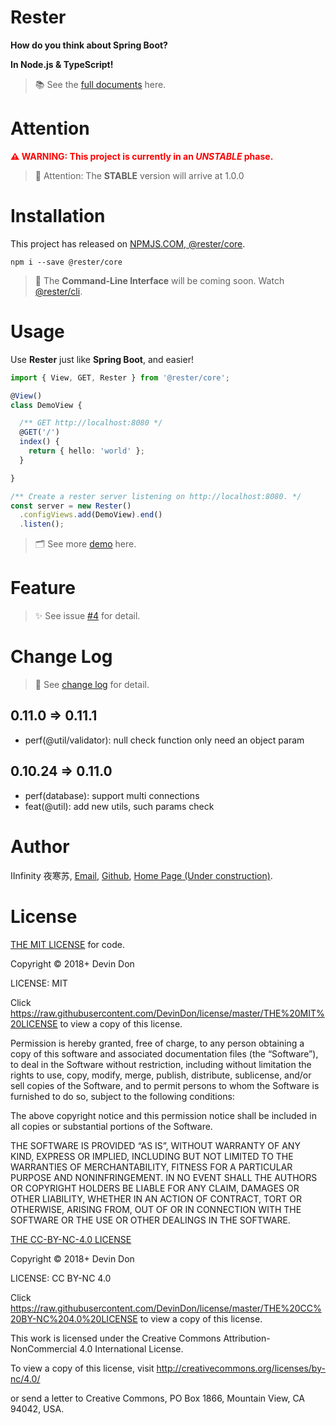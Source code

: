 # Rester

**How do you think about Spring Boot?**

**In Node.js & TypeScript!**

> 📚 ​See the [full documents](https://github.com/DevinDon/rester-core/tree/master/docs) here.

# Attention

<span style="color: red">**:warning: WARNING: This project is currently in an *UNSTABLE* phase.**</span>

> 📢 Attention: The **STABLE** version will arrive at 1.0.0

# Installation

This project has released on [NPMJS.COM, @rester/core](https://www.npmjs.com/package/@rester/core).

```shell
npm i --save @rester/core
```

> 💫 ​The **Command-Line Interface** will be coming soon. Watch [@rester/cli](https://www.npmjs.com/package/@rester/cli).

# Usage

Use **Rester** just like **Spring Boot**, and easier!

```typescript
import { View, GET, Rester } from '@rester/core';

@View()
class DemoView {

  /** GET http://localhost:8080 */
  @GET('/')
  index() {
    return { hello: 'world' };
  }

}

/** Create a rester server listening on http://localhost:8080. */
const server = new Rester()
  .configViews.add(DemoView).end()
  .listen();
```

> 🗂 See more [demo](https://github.com/DevinDon/rester-core/blob/master/src/demo) here.

# Feature

> ✨ See issue [#4](https://github.com/DevinDon/rester-core/issues/4) for detail.

# Change Log

> 📄 See [change log](https://github.com/DevinDon/rester-core/blob/master/docs/CHANGELOG.md) for detail.

## 0.11.0 => 0.11.1

- perf(@util/validator): null check function only need an object param

## 0.10.24 => 0.11.0

- perf(database): support multi connections
- feat(@util): add new utils, such params check

# Author

IInfinity 夜寒苏, [Email](mailto:I.INF@Outlook.com), [Github](https://github.com/DevinDon), [Home Page (Under construction)](https://blog.don.red).

# License

[THE MIT LICENSE](https://raw.githubusercontent.com/DevinDon/license/master/THE%20MIT%20LICENSE) for code.

Copyright © 2018+ Devin Don

LICENSE: MIT

Click <https://raw.githubusercontent.com/DevinDon/license/master/THE%20MIT%20LICENSE> to view a copy of this license.

Permission is hereby granted, free of charge, to any person obtaining a copy of this software and associated documentation files (the “Software”), to deal in the Software without restriction, including without limitation the rights to use, copy, modify, merge, publish, distribute, sublicense, and/or sell copies of the Software, and to permit persons to whom the Software is furnished to do so, subject to the following conditions:

The above copyright notice and this permission notice shall be included in all copies or substantial portions of the Software.

THE SOFTWARE IS PROVIDED “AS IS”, WITHOUT WARRANTY OF ANY KIND, EXPRESS OR IMPLIED, INCLUDING BUT NOT LIMITED TO THE WARRANTIES OF MERCHANTABILITY, FITNESS FOR A PARTICULAR PURPOSE AND NONINFRINGEMENT. IN NO EVENT SHALL THE AUTHORS OR COPYRIGHT HOLDERS BE LIABLE FOR ANY CLAIM, DAMAGES OR OTHER LIABILITY, WHETHER IN AN ACTION OF CONTRACT, TORT OR OTHERWISE, ARISING FROM, OUT OF OR IN CONNECTION WITH THE SOFTWARE OR THE USE OR OTHER DEALINGS IN THE SOFTWARE.

[THE CC-BY-NC-4.0 LICENSE](https://raw.githubusercontent.com/DevinDon/license/master/THE%20CC%20BY-NC%204.0%20LICENSE)

Copyright © 2018+ Devin Don

LICENSE: CC BY-NC 4.0

Click <https://raw.githubusercontent.com/DevinDon/license/master/THE%20CC%20BY-NC%204.0%20LICENSE> to view a copy of this license.

This work is licensed under the Creative Commons Attribution-NonCommercial 4.0 International License.

To view a copy of this license, visit <http://creativecommons.org/licenses/by-nc/4.0/>

or send a letter to Creative Commons, PO Box 1866, Mountain View, CA 94042, USA.
